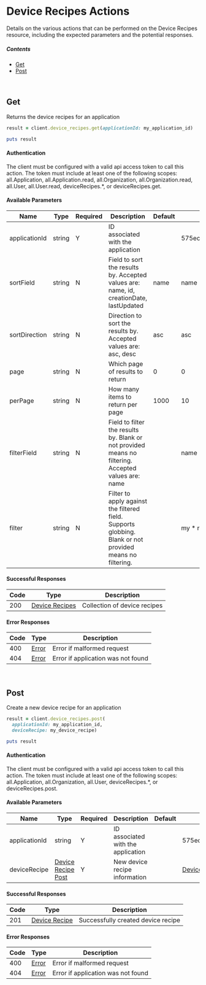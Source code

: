 # Device Recipes Actions

Details on the various actions that can be performed on the
Device Recipes resource, including the expected
parameters and the potential responses.

##### Contents

*   [Get](#get)
*   [Post](#post)

<br/>

## Get

Returns the device recipes for an application

```ruby
result = client.device_recipes.get(applicationId: my_application_id)

puts result
```

#### Authentication
The client must be configured with a valid api access token to call this
action. The token must include at least one of the following scopes:
all.Application, all.Application.read, all.Organization, all.Organization.read, all.User, all.User.read, deviceRecipes.*, or deviceRecipes.get.

#### Available Parameters

| Name | Type | Required | Description | Default | Example |
| ---- | ---- | -------- | ----------- | ------- | ------- |
| applicationId | string | Y | ID associated with the application |  | 575ec8687ae143cd83dc4a97 |
| sortField | string | N | Field to sort the results by. Accepted values are: name, id, creationDate, lastUpdated | name | name |
| sortDirection | string | N | Direction to sort the results by. Accepted values are: asc, desc | asc | asc |
| page | string | N | Which page of results to return | 0 | 0 |
| perPage | string | N | How many items to return per page | 1000 | 10 |
| filterField | string | N | Field to filter the results by. Blank or not provided means no filtering. Accepted values are: name |  | name |
| filter | string | N | Filter to apply against the filtered field. Supports globbing. Blank or not provided means no filtering. |  | my * recipe |

#### Successful Responses

| Code | Type | Description |
| ---- | ---- | ----------- |
| 200 | [Device Recipes](_schemas.md#device-recipes) | Collection of device recipes |

#### Error Responses

| Code | Type | Description |
| ---- | ---- | ----------- |
| 400 | [Error](_schemas.md#error) | Error if malformed request |
| 404 | [Error](_schemas.md#error) | Error if application was not found |

<br/>

## Post

Create a new device recipe for an application

```ruby
result = client.device_recipes.post(
  applicationId: my_application_id,
  deviceRecipe: my_device_recipe)

puts result
```

#### Authentication
The client must be configured with a valid api access token to call this
action. The token must include at least one of the following scopes:
all.Application, all.Organization, all.User, deviceRecipes.*, or deviceRecipes.post.

#### Available Parameters

| Name | Type | Required | Description | Default | Example |
| ---- | ---- | -------- | ----------- | ------- | ------- |
| applicationId | string | Y | ID associated with the application |  | 575ec8687ae143cd83dc4a97 |
| deviceRecipe | [Device Recipe Post](_schemas.md#device-recipe-post) | Y | New device recipe information |  | [Device Recipe Post Example](_schemas.md#device-recipe-post-example) |

#### Successful Responses

| Code | Type | Description |
| ---- | ---- | ----------- |
| 201 | [Device Recipe](_schemas.md#device-recipe) | Successfully created device recipe |

#### Error Responses

| Code | Type | Description |
| ---- | ---- | ----------- |
| 400 | [Error](_schemas.md#error) | Error if malformed request |
| 404 | [Error](_schemas.md#error) | Error if application was not found |
